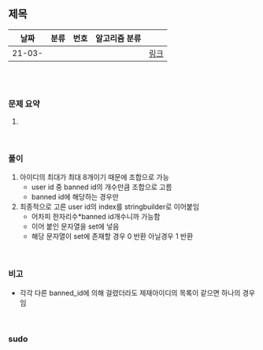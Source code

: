 ## 제목

| 날짜   | 분류 | 번호 | 알고리즘 분류 |                                          |
| ------ | ---- | ---- | ------------- | ---------------------------------------- |
| 21-03- |     |      |               | [링크](https://www.acmicpc.net/problem/) |


<br/><br/>

### 문제 요약 

1. 


<br/>

### 풀이

1. 아이디의 최대가 최대 8개이기 때문에 조합으로 가능
   - user id 중 banned id의 개수만큼 조합으로 고름 
   - banned id에 해당하는 경우만
2. 최종적으로 고른 user id의 index를 stringbuilder로 이어붙임 
   - 어차피 한자리수*banned id개수니까 가능함
   - 이어 붙인 문자열을 set에 넣음
   - 해당 문자열이  set에 존재할 경우 0 반환 아닐경우 1 반환


<br/>

### 비고

- 각각 다른 banned_id에 의해 걸렸더라도 제재아이디의 목록이 같으면 하나의 경우임


<br/>

### sudo

```java

```